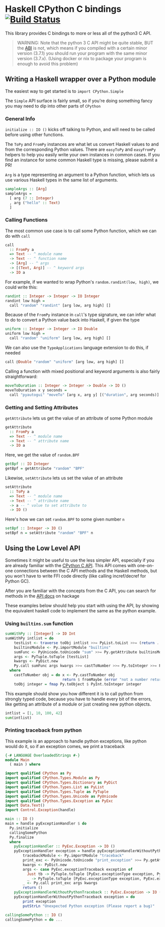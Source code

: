 # Haskell CPython C bindings [![Build Status](https://travis-ci.org/zsedem/haskell-cpython.svg?branch=main)](https://travis-ci.org/zsedem/haskell-cpython)

This library provides C bindings to more or less all of the python3 C API.

> WARNING: Note that the python 3 C API might be quite stable, BUT the [ABI](https://docs.python.org/3/c-api/stable.html) is not, which
means if you compiled with a certain minor version (3.7.1) you should run your program
with the same minor version (3.7.x). (Using docker or nix to package your program is enough
to avoid this problem)

## Writing a Haskell wrapper over a Python module

The easiest way to get started is to `import CPython.Simple`

The `Simple` API surface is fairly small, so if you're doing something fancy you may need to dip into other parts of `CPython`

### General Info

`initialize :: IO ()` kicks off talking to Python, and will need to be called before using other functions.

The `ToPy` and `FromPy` instances are what let us convert Haskell values to and from the corresponding Python values. There are `easyToPy` and `easyFromPy` helpers to help you easily write your own instances in common cases. If you find an instance for some common Haskell type is missing, please submit a PR!

`Arg` is a type representing an argument to a Python function, which lets us use various Haskell types in the same list of arguments.

```haskell
sampleArgs :: [Arg]
sampleArgs =
  [ arg (7 :: Integer)
  , arg ("hello" :: Text)
  ]
```

### Calling Functions

The most common use case is to call some Python function, which we can do with `call`

```haskell
call
  :: FromPy a
  => Text -- ^ module name
  -> Text -- ^ function name
  -> [Arg] -- ^ args
  -> [(Text, Arg)] -- ^ keyword args
  -> IO a
```

For example, if we wanted to wrap Python's `random.randint(low, high)`, we could write this:

```haskell
randint :: Integer -> Integer -> IO Integer
randint low high =
  call "random" "randint" [arg low, arg high] []
```

Because of the `FromPy` instance in `call`'s type signature, we can infer what to do to convert a Python value back into Haskell, if given the type

```haskell
uniform :: Integer -> Integer -> IO Double
uniform low high =
  call "random" "uniform" [arg low, arg high] []
```

We can also use the `TypeApplications` language extension to do this, if needed

```haskell
call @Double "random" "uniform" [arg low, arg high] []
```

Calling a function with mixed positional and keyword arguments is also fairly straightforward:

```haskell
moveToDuration :: Integer -> Integer -> Double -> IO ()
moveToDuration x y seconds =
  call "pyautogui" "moveTo" [arg x, arg y] [("duration", arg seconds)]
```

### Getting and Setting Attributes

`getAttribute` lets us get the value of an attribute of some Python module

```haskell
getAttribute
  :: FromPy a
  => Text -- ^ module name
  -> Text -- ^ attribute name
  -> IO a
```

Here, we get the value of `random.BPF`

```haskell
getBpf :: IO Integer
getBpf = getAttribute "random" "BPF"
```

Likewise, `setAttribute` lets us set the value of an attribute

```haskell
setAttribute
  :: ToPy a
  => Text -- ^ module name
  -> Text -- ^ attribute name
  -> a -- ^ value to set attribute to
  -> IO ()
```

Here's how we can set `random.BPF` to some given number `n`

```haskell
setBpf :: Integer -> IO ()
setBpf n = setAttribute "random" "BPF" n
```

## Using the Low Level API

Sometimes it might be useful to use the less simpler API, especially if you are
already familiar with the [CPython C API](https://docs.python.org/3/c-api/index.html).
This API comes with one-on-one connections between the C API methods and the Haskell methods,
but you won't have to write FFI code directly (like calling incref/decref for Python GC).

After you are familiar with the concepts from the C API, you can search for
methods in the [API docs](http://hackage.haskell.org/package/cpython-3.5.0) on hackage

These examples below should help you start with using the API, by showing the 
equivalent haskell code to implement the same as the python example.

### Using `builtins.sum` function
```haskell
sumWithPy :: [Integer] -> IO Int
sumWithPy intlist = do
    testList <- traverse toObj intlist >>= PyList.toList >>= (return . Py.toObject)
    builtinsModule <- Py.importModule "builtins"
    sumFunc <- PyUnicode.toUnicode "sum" >>= Py.getAttribute builtinsModule
    args <- PyTuple.toTuple [testList]
    kwargs <- PyDict.new
    Py.call sumFunc args kwargs >>= castToNumber >>= Py.toInteger >>= PyInt.fromInteger
  where
    castToNumber obj = do x <- Py.castToNumber obj
                          return $ fromMaybe (error "not a number returned from the sum") x
    toObj integer = fmap Py.toObject $ PyInt.toInteger integer
```
This example should show you how different it is to call python from strongly typed code, because you have to
handle every bit of the errors, like getting an attribute of a module or just creating new python objects.

```python
intlist = [1, 10, 100, 42]
sum(intlist)
```
### Printing traceback from python
This example is an approach to handle python exceptions, like python would do it, so if an exception comes, we print a traceback
```haskell
{-# LANGUAGE OverloadedStrings #-}
module Main
  ( main ) where

import qualified CPython as Py
import qualified CPython.Types.Module as Py
import qualified CPython.Types.Dictionary as PyDict
import qualified CPython.Types.List as PyList
import qualified CPython.Types.Tuple as PyTuple
import qualified CPython.Types.Unicode as PyUnicode
import qualified CPython.Types.Exception as PyExc
import Data.Text()
import Control.Exception(handle)

main :: IO ()
main = handle pyExceptionHandler $ do
  Py.initialize
  callingSomePython
  Py.finalize
  where
    pyExceptionHandler :: PyExc.Exception -> IO ()
    pyExceptionHandler exception = handle pyExceptionHandlerWithoutPythonTraceback $ do
        tracebackModule <- Py.importModule "traceback"
        print_exc <- PyUnicode.toUnicode "print_exception" >>= Py.getAttribute tracebackModule
        kwargs <- PyDict.new
        args <- case PyExc.exceptionTraceback exception of
          Just tb -> PyTuple.toTuple [PyExc.exceptionType exception, PyExc.exceptionValue exception, tb]
          _ -> PyTuple.toTuple [PyExc.exceptionType exception, PyExc.exceptionValue exception]
        _ <- Py.call print_exc args kwargs
        return ()
    pyExceptionHandlerWithoutPythonTraceback :: PyExc.Exception -> IO ()
    pyExceptionHandlerWithoutPythonTraceback exception = do
        print exception
        putStrLn "Unexpected Python exception (Please report a bug)"

callingSomePython :: IO ()
callingSomePython = do ...
```
